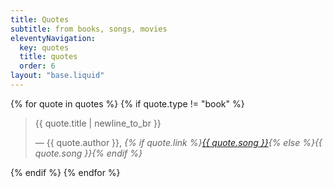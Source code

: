 ```yaml
---
title: Quotes
subtitle: from books, songs, movies
eleventyNavigation:
  key: quotes
  title: quotes
  order: 6
layout: "base.liquid"
---
```


{% for quote in quotes %}
{% if quote.type != "book" %}

> {{ quote.title | newline_to_br }}
>
> — {{ quote.author }}, _{% if quote.link %}[{{ quote.song }}](/blog/{{quote.link}}){% else %}{{ quote.song }}{% endif %}_

{% endif %}
{% endfor %}
